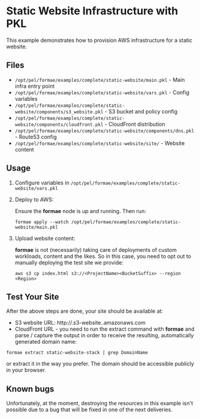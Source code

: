 # Static Website Infrastructure with PKL

This example demonstrates how to provision AWS infrastructure for a static website.

## Files

- `/opt/pel/formae/examples/complete/static-website/main.pkl` - Main infra entry point
- `/opt/pel/formae/examples/complete/static-website/vars.pkl` - Config variables
- `/opt/pel/formae/examples/complete/static-website/components/s3_website.pkl` - S3 bucket and policy config
- `/opt/pel/formae/examples/complete/static-website/components/cloudfront.pkl` - CloudFront distribution
- `/opt/pel/formae/examples/complete/static-website/components/dns.pkl` - Route53 config
- `/opt/pel/formae/examples/complete/static-website/site/` - Website content

## Usage

1. Configure variables in `/opt/pel/formae/examples/complete/static-website/vars.pkl`
2. Deploy to AWS:

   Ensure the **formae** node is up and running. Then run:

   `formae apply --watch /opt/pel/formae/examples/complete/static-website/main.pkl`

3. Upload website content:

   **formae** is not (necessarily) taking care of deployments of custom workloads, content and the likes. So
   in this case, you need to opt out to manually deploying the test site we provide:

   `aws s3 cp index.html s3://<ProjectName><BucketSuffix> --region <Region>`

## Test Your Site

After the above steps are done, your site should be available at:

- S3 website URL: http://<ProjectName><BucketSuffix>.s3-website.<Region>.amazonaws.com
- CloudFront URL - you need to run the extract command with **formae** and parse / capture the output in order to
receive the resulting, automatically generated domain name:

`formae extract static-website-stack | grep DomainName`

or extract it in the way you prefer. The domain should be accessible publicly in your browser.

## Known bugs

Unfortunately, at the moment, destroying the resources in this example isn't possible due to a bug
that will be fixed in one of the next deliveries.
